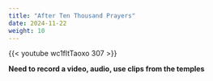 ```yaml
---
title: "After Ten Thousand Prayers"
date: 2024-11-22
weight: 10
---
```

{{< youtube wc1fltTaoxo 307 >}}

**Need to record a video, audio, use clips from the temples**


